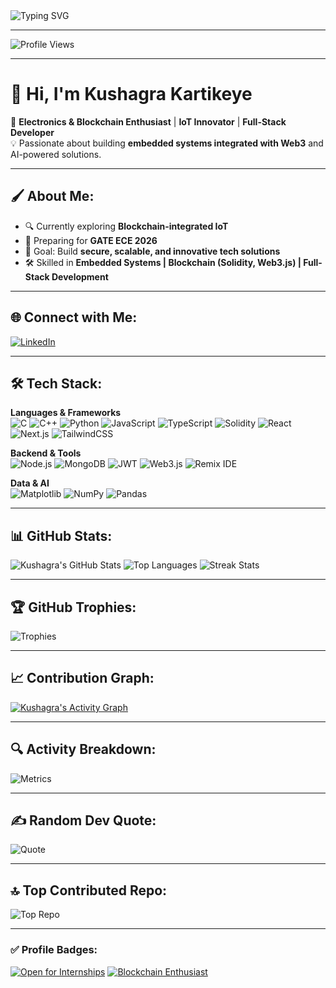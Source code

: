 <!-- Animated Banner -->
<img src="https://readme-typing-svg.herokuapp.com?font=Fira+Code&size=26&pause=1000&color=F75C7E&width=600&lines=Hi%2C+I'm+Kushagra+Kartikeye!;Electronics+%26+Blockchain+Enthusiast;IoT+%7C+Web3+%7C+Full-Stack+Developer;Open+to+Internship+Opportunities" alt="Typing SVG" />

---

![Profile Views](https://komarev.com/ghpvc/?username=kushagrakartikeye&label=Profile%20Views&color=blue&style=flat)

---

# 👋 Hi, I'm Kushagra Kartikeye  

🚀 **Electronics & Blockchain Enthusiast** | **IoT Innovator** | **Full-Stack Developer**  
💡 Passionate about building **embedded systems integrated with Web3** and AI-powered solutions.  

---

## 🖌 About Me:
- 🔍 Currently exploring **Blockchain-integrated IoT**  
- 🌱 Preparing for **GATE ECE 2026**  
- 🎯 Goal: Build **secure, scalable, and innovative tech solutions**  
- 🛠 Skilled in **Embedded Systems | Blockchain (Solidity, Web3.js) | Full-Stack Development**  

---

## 🌐 Connect with Me:
[![LinkedIn](https://img.shields.io/badge/LinkedIn-blue?style=for-the-badge&logo=linkedin)](https://www.linkedin.com/in/kushagra-kartikeye-06a270278/)

---

## 🛠 Tech Stack:
**Languages & Frameworks**  
![C](https://img.shields.io/badge/C-00599C?style=for-the-badge&logo=c)
![C++](https://img.shields.io/badge/C++-00599C?style=for-the-badge&logo=cplusplus)
![Python](https://img.shields.io/badge/Python-3776AB?style=for-the-badge&logo=python)
![JavaScript](https://img.shields.io/badge/JavaScript-F7DF1E?style=for-the-badge&logo=javascript)
![TypeScript](https://img.shields.io/badge/TypeScript-3178C6?style=for-the-badge&logo=typescript)
![Solidity](https://img.shields.io/badge/Solidity-363636?style=for-the-badge&logo=solidity)
![React](https://img.shields.io/badge/React-20232A?style=for-the-badge&logo=react)
![Next.js](https://img.shields.io/badge/Next.js-000000?style=for-the-badge&logo=next.js)
![TailwindCSS](https://img.shields.io/badge/Tailwind_CSS-38B2AC?style=for-the-badge&logo=tailwind-css)

**Backend & Tools**  
![Node.js](https://img.shields.io/badge/Node.js-43853D?style=for-the-badge&logo=node.js)
![MongoDB](https://img.shields.io/badge/MongoDB-4EA94B?style=for-the-badge&logo=mongodb)
![JWT](https://img.shields.io/badge/JWT-black?style=for-the-badge&logo=jsonwebtokens)
![Web3.js](https://img.shields.io/badge/Web3.js-F16822?style=for-the-badge&logo=web3.js)
![Remix IDE](https://img.shields.io/badge/Remix%20IDE-0E1128?style=for-the-badge&logo=ethereum)

**Data & AI**  
![Matplotlib](https://img.shields.io/badge/Matplotlib-ffffff?style=for-the-badge&logo=matplotlib&logoColor=blue)
![NumPy](https://img.shields.io/badge/Numpy-013243?style=for-the-badge&logo=numpy)
![Pandas](https://img.shields.io/badge/Pandas-150458?style=for-the-badge&logo=pandas)

---

## 📊 GitHub Stats:
![Kushagra's GitHub Stats](https://github-readme-stats.vercel.app/api?username=kushagrakartikeye&show_icons=true&theme=radical)
![Top Languages](https://github-readme-stats.vercel.app/api/top-langs/?username=kushagrakartikeye&layout=compact&theme=radical)
![Streak Stats](https://github-readme-streak-stats.herokuapp.com/?user=kushagrakartikeye&theme=radical)

---

## 🏆 GitHub Trophies:
![Trophies](https://github-profile-trophy.vercel.app/?username=kushagrakartikeye&theme=radical&margin-w=10&margin-h=10)

---

## 📈 Contribution Graph:
[![Kushagra's Activity Graph](https://github-readme-activity-graph.vercel.app/graph?username=kushagrakartikeye&theme=react-dark)](https://github.com/kushagrakartikeye)

---

## 🔍 Activity Breakdown:
![Metrics](https://github-readme-stats.vercel.app/api/wakatime?username=kushagrakartikeye&layout=compact&theme=radical)

---

## ✍️ Random Dev Quote:
![Quote](https://quotes-github-readme.vercel.app/api?type=horizontal&theme=radical)

---

## 🔝 Top Contributed Repo:
![Top Repo](https://github-contributor-stats.vercel.app/api?username=kushagrakartikeye&limit=5&theme=radical)

---

### ✅ Profile Badges:
[![Open for Internships](https://img.shields.io/badge/Open%20for-Internships-brightgreen?style=for-the-badge)](https://www.linkedin.com/in/kushagra-kartikeye-06a270278/)
[![Blockchain Enthusiast](https://img.shields.io/badge/Blockchain-Enthusiast-blueviolet?style=for-the-badge)]()
